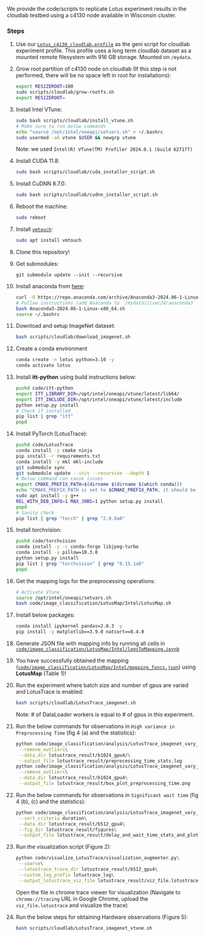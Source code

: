We provide the code/scripts to replicate Lotus experiment results in the cloudlab testbed using a c4130 node available in Wisconsin cluster.

### Steps

1. Use our [`Lotus_c4130_cloudlab.profile`](Lotus_c4130_cloudlab.profile) as the geni script for cloudlab experiment profile. This profile uses a long term cloudlab dataset as a mounted remote filesystem with 916 GB storage. Mounted on `/mydata`.

2. Grow root partition of c4130 node on cloudlab (If this step is not performed, there will be no space left in root for installations):
    ```bash
    export RESIZEROOT=100
    sudo scripts/cloudlab/grow-rootfs.sh
    export RESIZEROOT=
    ```
3. Install Intel VTune:
    ```bash
    sudo bash scripts/cloudlab/install_vtune.sh
    # Make sure to run below commands 
    echo "source /opt/intel/oneapi/setvars.sh" > ~/.bashrc
    sudo usermod -aG vtune $USER && newgrp vtune
    ```
    Note: we used `Intel(R) VTune(TM) Profiler 2024.0.1 (build 627177)`
4. Install CUDA 11.8:
    ```bash
    sudo bash scripts/cloudlab/cuda_installer_script.sh
    ```
5. Install CuDNN 8.7.0:
    ```bash
    sudo bash scripts/cloudlab/cudnn_installer_script.sh
    ```
6. Reboot the machine:
    ```bash
    sudo reboot
    ```
7. Install [`vmtouch`](https://linux.die.net/man/8/vmtouch):
    ```bash
    sudo apt install vmtouch
    ```
8. Clone this repository!
9. Get submodules:

    ```git
    git submodule update --init --recursive
    ```
10. Install anaconda from [here](https://conda.io/projects/conda/en/latest/user-guide/install/linux.html):
    ```bash
    curl -O https://repo.anaconda.com/archive/Anaconda3-2024.06-1-Linux-x86_64.sh
    # Follow instructions (add Anaconda to `/mydata/iiswc24/anaconda3` when prompted)
    bash Anaconda3-2024.06-1-Linux-x86_64.sh
    source ~/.bashrc
    ```

11. Download and setup ImageNet dataset:
    ```bash
    bash scripts/cloudlab/download_imagenet.sh
    ```

12. Create a conda environment
    ```bash
    conda create -n lotus python=3.10 -y
    conda activate lotus
    ```
13. Install **itt-python** using build instructions below:
    ```bash
    pushd code/itt-python
    export ITT_LIBRARY_DIR=/opt/intel/oneapi/vtune/latest/lib64/
    export ITT_INCLUDE_DIR=/opt/intel/oneapi/vtune/latest/include
    python setup.py install
    # Check if installed
    pip list | grep "itt"
    popd
    ```

14. Install PyTorch (LotusTrace):
    ```bash
    pushd code/LotusTrace
    conda install -y cmake ninja
    pip install -r requirements.txt
    conda install -y mkl mkl-include
    git submodule sync
    git submodule update --init --recursive --depth 1
    # Below command can cause issues
    export CMAKE_PREFIX_PATH=$(dirname $(dirname $(which conda)))
    echo "CMAKE_PREFIX_PATH is set to $CMAKE_PREFIX_PATH, it should be set to dir which contains the conda installation"  
    sudo apt install -y g++
    REL_WITH_DEB_INFO=1 MAX_JOBS=1 python setup.py install
    popd
    # Sanity check
    pip list | grep "torch" | grep "2.0.0a0"
    ```
15. Install torchvision:
    ```bash
    pushd code/torchvision
    conda install -y -c conda-forge libjpeg-turbo
    conda install -y pillow=10.3.0
    python setup.py install
    pip list | grep "torchvision" | grep "0.15.1a0"
    popd
    ```
16. Get the mapping logs for the preprocessing operations:
    ```bash
    # Activate VTune
    source /opt/intel/oneapi/setvars.sh
    bash code/image_classification/LotusMap/Intel/LotusMap.sh
    ```
17. Install below packages:
    ```bash
    conda install ipykernel pandas=2.0.3 -y
    pip install -y matplotlib==3.9.0 natsort==8.4.0
    ```
18. Generate JSON file with mapping info by running all cells in [`code/image_classification/LotusMap/Intel/logsToMapping.ipynb`](code/image_classification/LotusMap/Intel/logsToMapping.ipynb)

19. You have successfully obtained the mapping ([`code/image_classification/LotusMap/Intel/mapping_funcs.json`](code/image_classification/LotusMap/Intel/mapping_funcs.json)) using **LotusMap** (Table 1)!

20. Run the experiment where batch size and number of gpus are varied and LotusTrace is enabled:
    ```bash
    bash scripts/cloudlab/LotusTrace_imagenet.sh
    ```
    Note: # of DataLoader workers is equal to # of gpus in this experiment.
21. Run the below commands for observations in `High variance in Preprocessing Time` (fig 4 (a) and the statistics):
    ```bash
    python code/image_classification/analysis/LotusTrace_imagenet_vary_batch_and_gpu/preprocessing_time_stats.py\
     --remove_outliers\
     --data_dir lotustrace_result/b1024_gpu4/\
     --output_file lotustrace_result/preprocessing_time_stats.log 
    python code/image_classification/analysis/LotusTrace_imagenet_vary_batch_and_gpu/box_plot_preprocessing_time.py\
     --remove_outliers\
     --data_dir lotustrace_result/b1024_gpu4\
     --output_file lotustrace_result/box_plot_preprocessing_time.png
    ```
22. Run the below commands for observations in `Significant wait time` (fig 4 (b), (c) and the statistics):
    ```bash
    python code/image_classification/analysis/LotusTrace_imagenet_vary_batch_and_gpu/delay_and_wait_time_stats_and_plot.py\
     --sort_criteria duration\
     --data_dir lotustrace_result/b512_gpu4\
     --fig_dir lotustrace_result/figures\
     --output_file lotustrace_result/delay_and_wait_time_stats_and_plot.log
    ```
23. Run the visualization script (Figure 2):
    ```bash
    python code/visualize_LotusTrace/visualization_augmenter.py\
     --coarse\
     --lotustrace_trace_dir lotustrace_result/b512_gpu4\
     --custom_log_prefix lotustrace_log\
     --output_lotustrace_viz_file lotustrace_result/viz_file.lotustrace
    ```
    Open the file in chrome trace viewer for visualization (Navigate to `chrome://tracing` URL in Google Chrome, upload the `viz_file.lotustrace` and visualize the trace)

24. Run the below steps for obtaining Hardware observations (Figure 5):
    ```bash
    bash scripts/cloudlab/LotusTrace_imagenet_vtune.sh
    ```